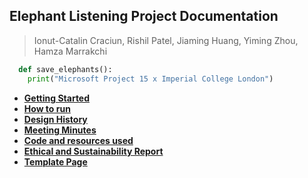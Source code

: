 ## Elephant Listening Project Documentation
> Ionut-Catalin Craciun, Rishil Patel, Jiaming Huang, Yiming Zhou, Hamza Marrakchi

```python
  def save_elephants():
    print("Microsoft Project 15 x Imperial College London")
```

* [__Getting Started__](gettingstarted.md)
* [__How to run__](howtorun.md)
* [__Design History__](designhistory.md)
* [__Meeting Minutes__](meetingminutes.md)
* [__Code and resources used__](coderesources.md)
* [__Ethical and Sustainability Report__](ethicalsustainability.md)
* [__Template Page__](test.md)







